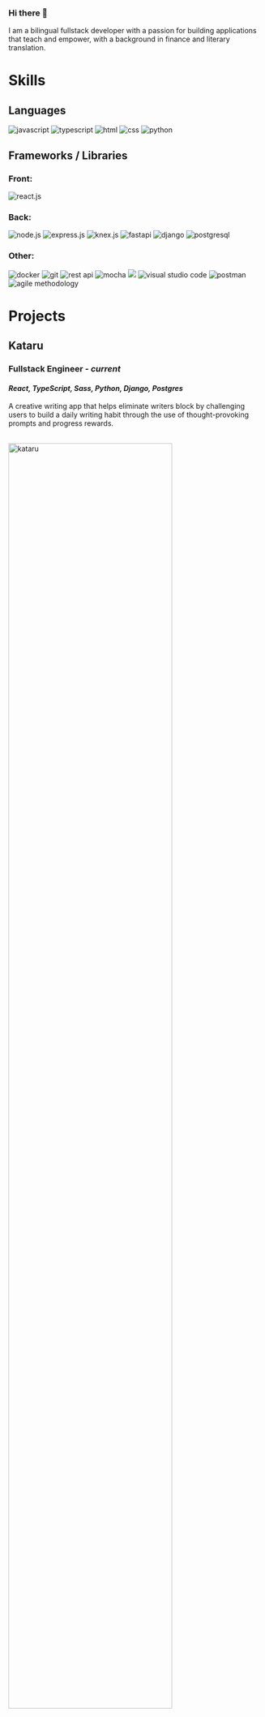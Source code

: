 ### Hi there 👋 

I am a bilingual fullstack developer with a passion for building applications that teach and empower, with a background in finance and literary translation.

# Skills

## Languages

<div>
  <img src="https://img.shields.io/badge/JavaScript-323330?style=for-the-badge&logo=javascript&logoColor=F7DF1E" alt="javascript" />
  <img src="https://img.shields.io/badge/TypeScript-007ACC?style=for-the-badge&logo=typescript&logoColor=white" alt="typescript" />
  <img src="https://img.shields.io/badge/HTML5-E34F26?style=for-the-badge&logo=html5&logoColor=white" alt="html" />
  <img src="https://img.shields.io/badge/CSS3-1572B6?style=for-the-badge&logo=css3&logoColor=white" alt="css" />
  <img src="https://img.shields.io/badge/Python-FFD43B?style=for-the-badge&logo=python&logoColor=blue" alt="python" />
</div>

## Frameworks / Libraries

<div>
  <h3> Front: </h3>
  <img src="https://img.shields.io/badge/React-20232A?style=for-the-badge&logo=react&logoColor=61DAFB" alt="react.js" />
</div>

<div>
  <h3> Back: </h3>
  <img src="https://img.shields.io/badge/Node.js-339933?style=for-the-badge&logo=nodedotjs&logoColor=white" alt="node.js" />
  <img src="https://img.shields.io/badge/Express.js-000000?style=for-the-badge&logo=express&logoColor=white" alt="express.js" />
  <img src="https://img.shields.io/badge/Knex.js-2a2421?style=for-the-badge&logo=&logoColor=white" alt="knex.js" />    
  <img src="https://img.shields.io/badge/fastapi-109989?style=for-the-badge&logo=FASTAPI&logoColor=white" alt="fastapi" />
  <img src="https://img.shields.io/badge/Django-044c34?style=for-the-badge&logo=django&logoColor=white" alt="django" />
  <img src="https://img.shields.io/badge/PostgreSQL-316192?style=for-the-badge&logo=postgresql&logoColor=white" alt="postgresql" />
</div>

<div>
  <h3> Other: </h3>
  <img src="https://img.shields.io/badge/Docker-0874ec?style=for-the-badge&logo=docker&logoColor=white" alt="docker" />
  <img src="https://img.shields.io/badge/GIT-E44C30?style=for-the-badge&logo=git&logoColor=white" alt="git" />
  <img src="https://img.shields.io/badge/REST_APIs-000000?style=for-the-badge&logo=&logoColor=white" alt="rest api" />
  <img src="https://img.shields.io/badge/Mocha-8D6748?style=for-the-badge&logo=Mocha&logoColor=white" alt="mocha" />
  <img src="https://img.shields.io/badge/chai-A30701?style=for-the-badge&logo=chai&logoColor=white" akt="chai">
  <img src="https://img.shields.io/badge/Visual_Studio_Code-0078D4?style=for-the-badge&logo=visual%20studio%20code&logoColor=white" alt="visual studio code" />
  <img src="https://img.shields.io/badge/Postman-FF6C37?style=for-the-badge&logo=Postman&logoColor=white" alt="postman" />
  <img src="https://img.shields.io/badge/Agile_Methodology-FFFF00?style=for-the-badge&logo=&logoColor=white" alt="agile methodology" />
</div>


# Projects

## Kataru
### **Fullstack Engineer - _current_**
#### _React, TypeScript, Sass, Python, Django, Postgres_
A creative writing app that helps eliminate writers block by challenging users to build a daily writing habit through the use of thought-provoking prompts and progress rewards.



<br />
<div>
  <img width="80%" alt="kataru" src="https://github.com/jonlld/jonlld/assets/87318928/dbed9511-617a-41c8-b896-07521adcf33a">
</div>
<br />

[<img src="https://img.shields.io/badge/Repository-100000?style=for-the-badge&logo=github&logoColor=white" alt="kataru repositories" />](https://github.com/orgs/team-kataru/repositories)

## Amazing Math Machine
### **Frontend Engineer**
#### _React, TypeScript_

A fun web app to help children enjoy studying math.

<br />
<div>
  <img width="80%" alt="amazing_math" src="https://github.com/jonlld/jonlld/assets/87318928/83237112-c8ef-4b42-afc1-859202c5f4c7">
</div>
<br />

[<img src="https://img.shields.io/badge/website-000000?style=for-the-badge&logo=About.me&logoColor=white" alt="math_machine" />](https://the-amazing-math-machine.netlify.app/)


## Ondo
### **Fullstack Engineer**
#### _Python, FastAPI, Typescript, React, Raspberry Pi_ 

Ondo is a web service and IoT device that enables healthcare workers to monitor the temperature and humidity of elderly homes in order to ensure their safety during hot and cold months. Triggers a local alarm and remote notifications when temperature thresholds are breached.

<br />
<div>
  <img width="80%" alt="Ondo_1" src="https://github.com/jonlld/jonlld/assets/87318928/c90b64bd-1fa6-40da-be04-76c67ab9445b">
</div>
<br />
<div>
  <img width="80%" alt="Ondo_2" src="https://github.com/jonlld/jonlld/assets/87318928/e89c4eb0-41b0-4573-b6ce-47bba34a4ca1">
</div>
<br />

[<img src="https://img.shields.io/badge/Repository-100000?style=for-the-badge&logo=github&logoColor=white" alt="ondo repositories" />](https://github.com/jonlld?tab=repositories&q=ondo&type=&language=&sort=)
